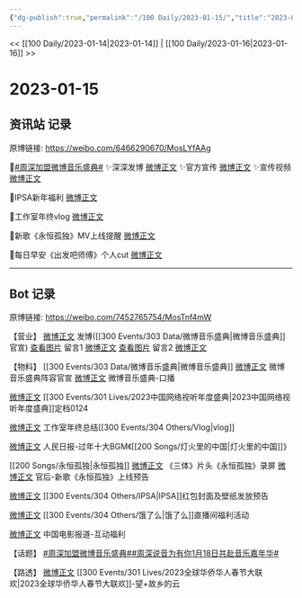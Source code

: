 ```yaml
---
{"dg-publish":true,"permalink":"/100 Daily/2023-01-15/","title":"2023-01-15","created":"2023-01-16T16:04:22.000+08:00","updated":"2023-08-28T20:33:19.774+08:00"}
---
```



<< [[100 Daily/2023-01-14\|2023-01-14]] | [[100 Daily/2023-01-16\|2023-01-16]] >>

# 2023-01-15

## 资讯站 记录

原博链接: https://weibo.com/6466290670/MosLYfAAg

🌟[#周深加盟微博音乐盛典#](https://s.weibo.com/weibo?q=%23%E5%91%A8%E6%B7%B1%E5%8A%A0%E7%9B%9F%E5%BE%AE%E5%8D%9A%E9%9F%B3%E4%B9%90%E7%9B%9B%E5%85%B8%23)
✨深深发博 [微博正文](https://m.weibo.cn/6466290670/4858160643049269)
✨官方宣传 [微博正文](https://m.weibo.cn/6466290670/4858131861998776)
✨宣传视频 [微博正文](https://m.weibo.cn/6466290670/4858180884760152)

🌟IPSA新年福利 [微博正文](https://m.weibo.cn/6466290670/4858290532515973)

🌟工作室年终vlog [微博正文](https://m.weibo.cn/6466290670/4858289185624149)

🌟新歌《永恒孤独》MV上线提醒 [微博正文](https://m.weibo.cn/6466290670/4858150396627389)

🌟每日早安《出发吧师傅》个人cut [微博正文](https://m.weibo.cn/6466290670/4858131093915920)

---
## Bot 记录

原博链接: https://weibo.com/7452765754/MosTnf4mW

【营业】
[微博正文](https://m.weibo.cn/1736988591/4858159253946437) 发博([[300 Events/303 Data/微博音乐盛典\|微博音乐盛典]]官宣)
[查看图片](https://wx2.sinaimg.cn/large/0088n2Pggy1ha4qa44kajj30u00wm7a2.jpg) 留言1 [微博正文](https://m.weibo.cn/2803301701/4857739774528919)
[查看图片](https://wx1.sinaimg.cn/large/0088n2Pggy1ha4qadvjiij30u014bjx5.jpg) 留言2 [微博正文](https://m.weibo.cn/1736988591/4857739652368085)

【物料】
[[300 Events/303 Data/微博音乐盛典\|微博音乐盛典]]
[微博正文](https://m.weibo.cn/2183483187/4858124986747235) 微博音乐盛典阵容官宣
[微博正文](https://m.weibo.cn/2183483187/4858176501450175) 微博音乐盛典-口播

[微博正文](https://m.weibo.cn/7408066931/4858090933192792) [[300 Events/301 Lives/2023中国网络视听年度盛典\|2023中国网络视听年度盛典]]定档0124

[微博正文](https://m.weibo.cn/7478855230/4858287290582649) 工作室年终总结[[300 Events/304 Others/Vlog\|vlog]]

[微博正文](https://m.weibo.cn/2803301701/4858097803464818) 人民日报-过年十大BGM《[[200 Songs/灯火里的中国\|灯火里的中国]]》

[[200 Songs/永恒孤独\|永恒孤独]]
[微博正文](https://m.weibo.cn/5233410965/4858291030855581) 《三体》片头《永恒孤独》录屏
[微博正文](https://m.weibo.cn/5248300719/4858145946731965) 官后-新歌《永恒孤独》上线预告

[微博正文](https://m.weibo.cn/1851789841/4858219136027035) [[300 Events/304 Others/IPSA\|IPSA]]红包封面及壁纸发放预告

[微博正文](https://m.weibo.cn/2606197387/4858228423265675) [[300 Events/304 Others/饿了么\|饿了么]]直播间福利活动

[微博正文](https://m.weibo.cn/1261788454/4858246404505839) 中国电影报道-互动福利

【话题】
[#周深加盟微博音乐盛典#](https://s.weibo.com/weibo?q=%23%E5%91%A8%E6%B7%B1%E5%8A%A0%E7%9B%9F%E5%BE%AE%E5%8D%9A%E9%9F%B3%E4%B9%90%E7%9B%9B%E5%85%B8%23)[#周深说音为有你1月18日共赴音乐嘉年华#](https://s.weibo.com/weibo?q=%23%E5%91%A8%E6%B7%B1%E8%AF%B4%E9%9F%B3%E4%B8%BA%E6%9C%89%E4%BD%A01%E6%9C%8818%E6%97%A5%E5%85%B1%E8%B5%B4%E9%9F%B3%E4%B9%90%E5%98%89%E5%B9%B4%E5%8D%8E%23)

【路透】
[微博正文](https://m.weibo.cn/6240119883/4858084402661800) [[300 Events/301 Lives/2023全球华侨华人春节大联欢\|2023全球华侨华人春节大联欢]]-望+故乡的云
